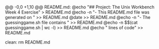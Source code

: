 @@ -0,0 +1,10 @@
README.md: 
	@echo "## Project: The Unix Workbench Week 4 Exercise" > README.md
	@echo -n "- This README.md file was generated on " >> README.md
	@date >> README.md
	@echo -n "- The guessinggame.sh file contains " >> README.md
	@echo -n $$(cat guessinggame.sh | wc -l) >> README.md
	@echo " lines of code" >> README.md

clean:
	rm README.md
